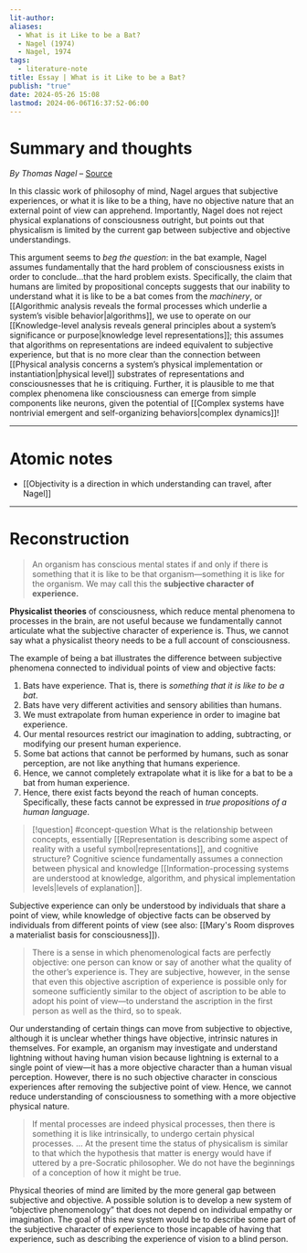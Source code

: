 ```yaml
---
lit-author: 
aliases:
  - What is it Like to be a Bat?
  - Nagel (1974)
  - Nagel, 1974
tags:
  - literature-note
title: Essay | What is it Like to be a Bat?
publish: "true"
date: 2024-05-26 15:08
lastmod: 2024-06-06T16:37:52-06:00
---
```

# Summary and thoughts

*By Thomas Nagel* – [Source](https://www.sas.upenn.edu/~cavitch/pdf-library/Nagel_Bat.pdf)

In this classic work of philosophy of mind, Nagel argues that subjective experiences, or what it is like to be a thing, have no objective nature that an external point of view can apprehend. Importantly, Nagel does not reject physical explanations of consciousness outright, but points out that physicalism is limited by the current gap between subjective and objective understandings.

This argument seems to *beg the question*: in the bat example, Nagel assumes fundamentally that the hard problem of consciousness exists in order to conclude…that the hard problem exists. Specifically, the claim that humans are limited by propositional concepts suggests that our inability to understand what it is like to be a bat comes from the *machinery*, or [[Algorithmic analysis reveals the formal processes which underlie a system’s visible behavior|algorithms]], we use to operate on our [[Knowledge-level analysis reveals general principles about a system’s significance or purpose|knowledge level representations]]; this assumes that algorithms on representations are indeed equivalent to subjective experience, but that is no more clear than the connection between [[Physical analysis concerns a system’s physical implementation or instantiation|physical level]] substrates of representations and consciousnesses that he is critiquing. Further, it is plausible to me that complex phenomena like consciousness can emerge from simple components like neurons, given the potential of [[Complex systems have nontrivial emergent and self-organizing behaviors|complex dynamics]]!

---
# Atomic notes

- [[Objectivity is a direction in which understanding can travel, after Nagel]]

---
# Reconstruction

>An organism has conscious mental states if and only if there is something that it is like to be that organism—something it is like for the organism. We may call this the **subjective character of experience.**

**Physicalist theories** of consciousness, which reduce mental phenomena to processes in the brain, are not useful because we fundamentally cannot articulate what the subjective character of experience is. Thus, we cannot say what a physicalist theory needs to be a full account of consciousness. 

The example of being a bat illustrates the difference between subjective phenomena connected to individual points of view and objective facts:
1. Bats have experience. That is, there is *something that it is like to be a bat*.
2. Bats have very different activities and sensory abilities than humans.
3. We must extrapolate from human experience in order to imagine bat experience.
4. Our mental resources restrict our imagination to adding, subtracting, or modifying our present human experience.
5. Some bat actions that cannot be performed by humans, such as sonar perception, are not like anything that humans experience.
6. Hence, we cannot completely extrapolate what it is like for a bat to be a bat from human experience.
7. Hence, there exist facts beyond the reach of human concepts. Specifically, these facts cannot be expressed in *true propositions of a human language*.

>[!question] #concept-question What is the relationship between concepts, essentially [[Representation is describing some aspect of reality with a useful symbol|representations]], and cognitive structure? Cognitive science fundamentally assumes a connection between physical and knowledge [[Information-processing systems are understood at knowledge, algorithm, and physical implementation levels|levels of explanation]].

Subjective experience can only be understood by individuals that share a point of view, while knowledge of objective facts can be observed by individuals from different points of view (see also: [[Mary's Room disproves a materialist basis for consciousness]]).

>There is a sense in which phenomenological facts are perfectly objective: one person can know or say of another what the quality of the other’s experience is. They are subjective, however, in the sense that even this objective ascription of experience is possible only for someone sufficiently similar to the object of ascription to be able to adopt his point of view—to understand the ascription in the first person as well as the third, so to speak.

Our understanding of certain things can move from subjective to objective, although it is unclear whether things have objective, intrinsic natures in themselves. For example, an organism may investigate and understand lightning without having human vision because lightning is external to a single point of view—it has a more objective character than a human visual perception. However, there is no such objective character in conscious experiences after removing the subjective point of view. Hence, we cannot reduce understanding of consciousness to something with a more objective physical nature.

>If mental processes are indeed physical processes, then there is something it is like intrinsically, to undergo certain physical processes. … At the present time the status of physicalism is similar to that which the hypothesis that matter is energy would have if uttered by a pre-Socratic philosopher. We do not have the beginnings of a conception of how it might be true.

Physical theories of mind are limited by the more general gap between subjective and objective. A possible solution is to develop a new system of “objective phenomenology” that does not depend on individual empathy or imagination. The goal of this new system would be to describe some part of the subjective character of experience to those incapable of having that experience, such as describing the experience of vision to a blind person.

